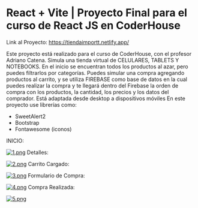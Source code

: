 # React + Vite | Proyecto Final para el curso de React JS en CoderHouse
Link al Proyecto: https://tiendaimportt.netlify.app/

Este proyecto está realizado para el curso de CoderHouse, con el profesor Adriano Catena. Simula una tienda virtual de CELULARES, TABLETS Y NOTEBOOKS. En el inicio se encuentran todos los productos al azar, pero puedes filtrarlos por categorías. Puedes simular una compra agregando productos al carrito, y se utiliza FIREBASE como base de datos en la cual puedes realizar la compra y te llegará dentro del Firebase la orden de compra con los productos, la cantidad, los precios y los datos del comprador. Está adaptada desde desktop a dispositivos móviles
 En este proyecto use librerías como: 
* SweetAlert2
* Bootstrap 
* Fontawesome (iconos)

INICIO:

[![1.png](https://i.postimg.cc/MGf0p7pJ/1.png)](https://postimg.cc/TyG5kWbt)
Detalles:

[![2.png](https://i.postimg.cc/BvRgThVv/2.png)](https://postimg.cc/3yCm7Z7M)
Carrito Cargado: 

[![3.png](https://i.postimg.cc/BnQM4PFJ/3.png)](https://postimg.cc/kBzxy4wH)
Formulario de Compra: 

[![4.png](https://i.postimg.cc/XvrLyMxh/4.png)](https://postimg.cc/kVdKkp0F)
Compra Realizada: 

[![5.png](https://i.postimg.cc/FHWGRFb3/5.png)](https://postimg.cc/pmjKcH6L)
